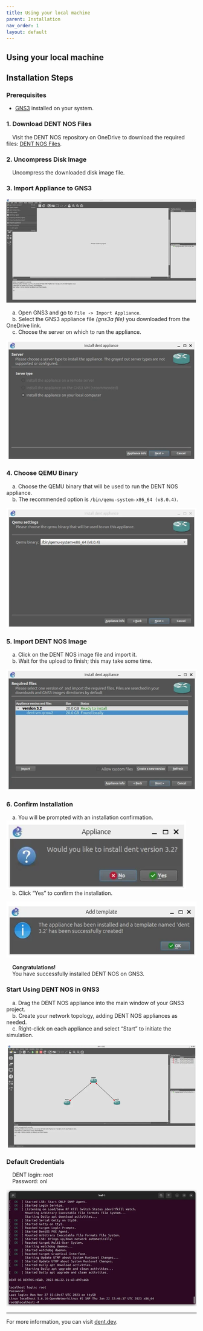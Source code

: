 ```yaml
---
title: Using your local machine
parent: Installation
nav_order: 1
layout: default
---
```


## Using your local machine

## Installation Steps

### Prerequisites

- [GNS3](https://docs.gns3.com/docs/) installed on your system. <br>

### 1. Download DENT NOS Files

&nbsp;&nbsp;&nbsp; Visit the DENT NOS repository on OneDrive to download the required files: [DENT NOS Files](https://onedrive.live.com/?authkey=%21AJV2rWTocq%5FG6KI&id=B4D5FD54A1A7D444%2144829&cid=B4D5FD54A1A7D444).

### 2. Uncompress Disk Image

&nbsp;&nbsp;&nbsp; Uncompress the downloaded disk image file.

### 3. Import Appliance to GNS3

![ImageTwoOfLocalUsage](../Images/ImagesForGNS3/ImageTwoOfLocalUsage.png)

&nbsp;&nbsp;&nbsp; a. Open GNS3 and go to `File -> Import Appliance`. <br>
&nbsp;&nbsp;&nbsp; b. Select the GNS3 appliance file _(gns3a file)_ you downloaded from the OneDrive link. <br>
&nbsp;&nbsp;&nbsp; c. Choose the server on which to run the appliance.

![ImageThreeOfLocalUsage](../Images/ImagesForGNS3/ImageThreeOfLocalUsage.png)

### 4. Choose QEMU Binary

&nbsp;&nbsp;&nbsp; a. Choose the QEMU binary that will be used to run the DENT NOS appliance. <br>
&nbsp;&nbsp;&nbsp; b. The recommended option is `/bin/qemu-system-x86_64 (v8.0.4)`.

![ImageFourOfLocalUsage](../Images/ImagesForGNS3/ImageFourOfLocalUsage.png)

### 5. Import DENT NOS Image

&nbsp;&nbsp;&nbsp; a. Click on the DENT NOS image file and import it. <br>
&nbsp;&nbsp;&nbsp; b. Wait for the upload to finish; this may take some time.

![ImageFiveOfLocaLUsage](../Images/ImagesForGNS3/ImageFiveOfLocalUsage.png)

### 6. Confirm Installation

&nbsp;&nbsp;&nbsp; a. You will be prompted with an installation confirmation. <br>
![ImageSixOfLocaLUsage](../Images/ImagesForGNS3/ImageSixOfLocalUsage.png) <br>
&nbsp;&nbsp;&nbsp; b. Click “Yes” to confirm the installation. <br>

![ImageTenOfLocaLUsage](../Images/ImagesForGNS3/ImageTenOfLocalUsage.png)

&nbsp;&nbsp;&nbsp; **Congratulations!** <br>
&nbsp;&nbsp;&nbsp; You have successfully installed DENT NOS on GNS3.

### Start Using DENT NOS in GNS3

&nbsp;&nbsp;&nbsp; a. Drag the DENT NOS appliance into the main window of your GNS3 project. <br>
&nbsp;&nbsp;&nbsp; b. Create your network topology, adding DENT NOS appliances as needed. <br>
&nbsp;&nbsp;&nbsp; c. Right-click on each appliance and select “Start” to initiate the simulation.

![ImageSevenOfLocaLUsage](../Images/ImagesForGNS3/ImageSevenOfLocalUsage.png)

### Default Credentials

&nbsp;&nbsp;&nbsp; DENT login: root <br>
&nbsp;&nbsp;&nbsp; Password: onl <br>

![ImageEightOfLocaLUsage](../Images/ImagesForGNS3/ImageEightOfLocalUsage.png)

<div style="border-top: 1px solid black;"></div>

For more information, you can visit [dent.dev](https://dent.dev).

